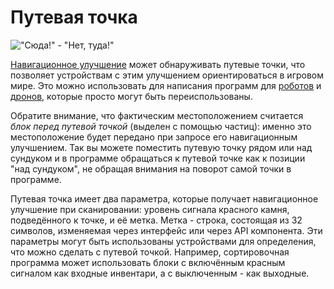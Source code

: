 # Путевая точка

!["Сюда!" - "Нет, туда!"](oredict:oc:waypoint)

[Навигационное улучшение](../item/navigationUpgrade.md) может обнаруживать путевые точки, что позволяет устройствам с этим улучшением ориентироваться в игровом мире. Это можно использовать для написания программ для [роботов](robot.md) и [дронов](../item/drone.md), которые просто могут быть переиспользованы.

Обратите внимание, что фактическим местоположением считается *блок перед путевой точкой* (выделен с помощью частиц): именно это местоположение будет передано при запросе его навигационным улучшением. Так вы можете поместить путевую точку рядом или над сундуком и в программе обращаться к путевой точке как к позиции "над сундуком", не обращая внимания на поворот самой точки в программе.

Путевая точка имеет два параметра, которые получает навигационное улучшение при сканировании: уровень сигнала красного камня, подведённого к точке, и её метка. Метка - строка, состоящая из 32 символов, изменяемая через интерфейс или через API компонента. Эти параметры могут быть использованы устройствами для определения, что можно сделать с путевой точкой. Например, сортировочная программа может использовать блоки с включённым красным сигналом как входные инвентари, а с выключенным - как выходные.

